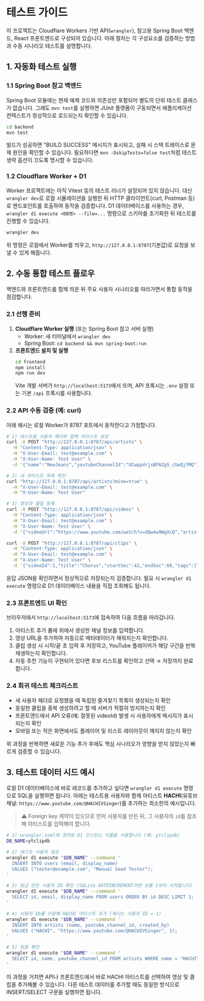 # 테스트 가이드

이 프로젝트는 Cloudflare Workers 기반 API(`wrangler`), 참고용 Spring Boot 백엔드, React 프론트엔드로 구성되어 있습니다. 아래 절차는 각 구성요소를 검증하는 방법과 수동 시나리오 테스트를 설명합니다.

## 1. 자동화 테스트 실행

### 1.1 Spring Boot 참고 백엔드

Spring Boot 모듈에는 현재 예제 코드와 의존성만 포함되어 별도의 단위 테스트 클래스가 없습니다. 그래도 `mvn test`를 실행하면 JUnit 플랫폼이 구동되면서 애플리케이션 컨텍스트가 정상적으로 로드되는지 확인할 수 있습니다.

```bash
cd backend
mvn test
```

빌드가 성공하면 "BUILD SUCCESS" 메시지가 표시되고, 실패 시 스택 트레이스로 문제 원인을 확인할 수 있습니다. 필요하다면 `mvn -DskipTests=false test`처럼 테스트 생략 옵션이 끄도록 명시할 수 있습니다.

### 1.2 Cloudflare Worker + D1

Worker 프로젝트에는 아직 Vitest 등의 테스트 러너가 설정되어 있지 않습니다. 대신 `wrangler dev`로 로컬 시뮬레이션을 실행한 뒤 HTTP 클라이언트(curl, Postman 등)로 엔드포인트를 호출하여 동작을 검증합니다. D1 데이터베이스를 사용하는 경우, `wrangler d1 execute <DB명> --file=...` 명령으로 스키마를 초기화한 뒤 테스트를 진행할 수 있습니다.

```bash
wrangler dev
```

위 명령은 로컬에서 Worker를 띄우고, `http://127.0.0.1:8787`(기본값)로 요청을 보낼 수 있게 해줍니다.

## 2. 수동 통합 테스트 플로우

백엔드와 프론트엔드를 함께 띄운 뒤 주요 사용자 시나리오를 따라가면서 통합 동작을 점검합니다.

### 2.1 선행 준비

1. **Cloudflare Worker 실행** (또는 Spring Boot 참고 서버 실행)
   - Worker: 새 터미널에서 `wrangler dev`
   - Spring Boot: `cd backend && mvn spring-boot:run`
2. **프론트엔드 설치 및 실행**
   ```bash
   cd frontend
   npm install
   npm run dev
   ```
   Vite 개발 서버가 `http://localhost:5173`에서 뜨며, API 프록시는 `.env` 설정 또는 기본 `/api` 프록시를 사용합니다.

### 2.2 API 수동 검증 (예: curl)

아래 예시는 로컬 Worker가 8787 포트에서 동작한다고 가정합니다.

```bash
# 1) 테스트용 사용자 헤더와 함께 아티스트 생성
curl -X POST "http://127.0.0.1:8787/api/artists" \
  -H "Content-Type: application/json" \
  -H "X-User-Email: test@example.com" \
  -H "X-User-Name: Test User" \
  -d '{"name":"NewJeans","youtubeChannelId":"UCwppdrjsBPAZg5_cUwQjfMQ"}'

# 2) 내 아티스트 목록 확인
curl "http://127.0.0.1:8787/api/artists?mine=true" \
  -H "X-User-Email: test@example.com" \
  -H "X-User-Name: Test User"

# 3) 영상과 클립 등록
curl -X POST "http://127.0.0.1:8787/api/videos" \
  -H "Content-Type: application/json" \
  -H "X-User-Email: test@example.com" \
  -H "X-User-Name: Test User" \
  -d '{"videoUrl":"https://www.youtube.com/watch?v=dQw4w9WgXcQ","artistId":1}'

curl -X POST "http://127.0.0.1:8787/api/clips" \
  -H "Content-Type: application/json" \
  -H "X-User-Email: test@example.com" \
  -H "X-User-Name: Test User" \
  -d '{"videoId":1,"title":"Chorus","startSec":42,"endSec":60,"tags":["hook"]}'
```

응답 JSON을 확인하면서 정상적으로 저장되는지 검증합니다. 필요 시 `wrangler d1 execute` 명령으로 D1 데이터베이스 내용을 직접 조회해도 됩니다.

### 2.3 프론트엔드 UI 확인

브라우저에서 `http://localhost:5173`에 접속하여 다음 흐름을 따라갑니다.

1. 아티스트 추가 폼에 위에서 생성한 채널 정보를 입력합니다.
2. 영상 URL을 추가하여 자동으로 메타데이터가 채워지는지 확인합니다.
3. 클립 생성 시 시작/끝 초 입력 후 저장하고, YouTube 플레이어가 해당 구간을 반복 재생하는지 확인합니다.
4. 자동 추천 기능이 구현되어 있다면 후보 리스트를 확인하고 선택 → 저장까지 완료합니다.

### 2.4 회귀 테스트 체크리스트

- 새 사용자 헤더로 요청했을 때 독립된 즐겨찾기 목록이 생성되는지 확인
- 동일한 클립을 중복 생성하려고 할 때 서버가 적절히 방지하는지 확인
- 프론트엔드에서 API 오류(예: 잘못된 videoId) 발생 시 사용자에게 메시지가 표시되는지 확인
- 모바일 또는 작은 화면에서도 플레이어 및 리스트 레이아웃이 깨지지 않는지 확인

위 과정을 반복하면 새로운 기능 추가 후에도 핵심 시나리오가 영향을 받지 않았는지 빠르게 검증할 수 있습니다.

## 3. 테스트 데이터 시드 예시

로컬 D1 데이터베이스에 바로 레코드를 추가하고 싶다면 `wrangler d1 execute` 명령으로 SQL을 실행하면 됩니다. 아래는 테스트용
사용자와 함께 아티스트 **HACHI**(유튜브 채널: `https://www.youtube.com/@HACHIVSinger`)를 추가하는 최소한의 예시입니다.

> ⚠️  Foreign key 제약이 있으므로 먼저 사용자를 만든 뒤, 그 사용자의 `id`를 참조해 아티스트를 입력해야 합니다.

```bash
# 1) wrangler.toml에 정의된 D1 인스턴스 이름을 사용합니다 (예: ytclipdb)
DB_NAME=ytclipdb

# 2) 테스트 사용자 생성
wrangler d1 execute "$DB_NAME" --command '
  INSERT INTO users (email, display_name)
  VALUES ("tester@example.com", "Manual Seed Tester");
'

# 3) 방금 만든 사용자 ID 확인 (SQLite AUTOINCREMENT라면 보통 1부터 시작합니다)
wrangler d1 execute "$DB_NAME" --command '
  SELECT id, email, display_name FROM users ORDER BY id DESC LIMIT 1;
'

# 4) 사용자 ID를 이용해 HACHI 아티스트 추가 (예시는 사용자 ID = 1)
wrangler d1 execute "$DB_NAME" --command '
  INSERT INTO artists (name, youtube_channel_id, created_by)
  VALUES ("HACHI", "https://www.youtube.com/@HACHIVSinger", 1);
'

# 5) 최종 확인
wrangler d1 execute "$DB_NAME" --command '
  SELECT id, name, youtube_channel_id FROM artists WHERE name = "HACHI";
'
```

이 과정을 거치면 API나 프론트엔드에서 바로 HACHI 아티스트를 선택하여 영상 및 클립을 추가해볼 수 있습니다. 다른 테스트 데이터를
추가할 때도 동일한 방식으로 INSERT/SELECT 구문을 실행하면 됩니다.
